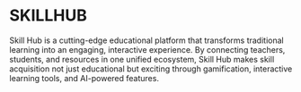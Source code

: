 # SKILLHUB
Skill Hub is a cutting-edge educational platform that transforms traditional learning into an engaging, interactive experience. By connecting teachers, students, and resources in one unified ecosystem, Skill Hub makes skill acquisition not just educational but exciting through gamification, interactive learning tools, and AI-powered features.
